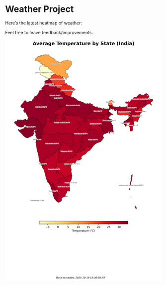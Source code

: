 # Weather Project

Here’s the latest heatmap of weather:

Feel free to leave feedback/improvements.

![India Heatmap](docs/assets/india_heatmap.png?v=F48C99)
